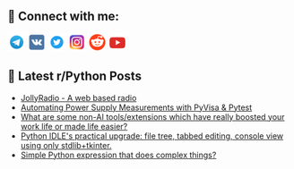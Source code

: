 ## 🔎 Connect with me:
[<img src="https://github.com/bullbesh/bullbesh/blob/main/images/Telegram.png" width="32" height="32" />](https://t.me/bullbesh)
[<img src="https://github.com/bullbesh/bullbesh/blob/main/images/VK.png" width="32" height="32" />](https://vk.com/bullbesh)
[<img src="https://github.com/bullbesh/bullbesh/blob/main/images/Twitter.png" width="32" height="32" />](https://twitter.com/bullbesh1)
[<img src="https://github.com/bullbesh/bullbesh/blob/main/images/Instagram.png" width="32" height="32" />](https://www.instagram.com/bullbesh)
[<img src="https://github.com/bullbesh/bullbesh/blob/main/images/Reddit.png" width="32" height="32" />](https://www.reddit.com/user/bullbesh)
[<img src="https://github.com/bullbesh/bullbesh/blob/main/images/YouTube.png" width="32" height="32" />](https://www.youtube.com/channel/UCtfjRs6uzgq5mfm8S06WTcg)

## 📕 Latest r/Python Posts
<!-- BLOG-POST-LIST:START -->
- [JollyRadio - A web based radio](https://www.reddit.com/r/Python/comments/1na21zu/jollyradio_a_web_based_radio/)
- [Automating Power Supply Measurements with PyVisa &amp; Pytest](https://www.reddit.com/r/Python/comments/1n9urtc/automating_power_supply_measurements_with_pyvisa/)
- [What are some non-AI tools/extensions which have really boosted your work life or made life easier?](https://www.reddit.com/r/Python/comments/1n9qlkv/what_are_some_nonai_toolsextensions_which_have/)
- [Python IDLE&#39;s practical upgrade: file tree, tabbed editing, console view using only stdlib+tkinter.](https://www.reddit.com/r/Python/comments/1n9q2p1/python_idles_practical_upgrade_file_tree_tabbed/)
- [Simple Python expression that does complex things?](https://www.reddit.com/r/Python/comments/1n9ov57/simple_python_expression_that_does_complex_things/)
<!-- BLOG-POST-LIST:END -->
